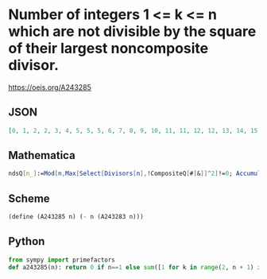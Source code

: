 # Number of integers 1 <\= k <\= n which are not divisible by the square of their largest noncomposite divisor\.
https://oeis.org/A243285
## JSON
```JSON
[0, 1, 2, 2, 3, 4, 5, 5, 5, 6, 7, 8, 9, 10, 11, 11, 12, 12, 13, 14, 15, 16, 17, 18, 18, 19, 19, 20, 21, 22, 23, 23, 24, 25, 26, 26, 27, 28, 29, 30, 31, 32, 33, 34, 35, 36, 37, 38, 38, 38, 39, 40, 41, 41, 42, 43, 44, 45, 46, 47, 48, 49, 50, 50, 51, 52, 53, 54, 55, 56, 57]
```
## Mathematica
```Mathematica
ndsQ[n_]:=Mod[n,Max[Select[Divisors[n],!CompositeQ[#]&]]^2]!=0; Accumulate[Table[If[ ndsQ[n],1,0],{n,80}]] (* _Harvey P. Dale_, Oct 14 2023 *)
```
## Scheme
```Scheme
(define (A243285 n) (- n (A243283 n)))
```
## Python
```Python
from sympy import primefactors
def a243285(n): return 0 if n==1 else sum([1 for k in range(2, n + 1) if k%(primefactors(k)[-1]**2)!=0]) # _Indranil Ghosh_, Jun 15 2017
```
